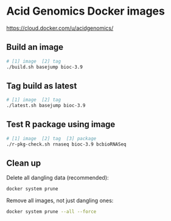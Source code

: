 # Acid Genomics Docker images

https://cloud.docker.com/u/acidgenomics/

## Build an image

```sh
# [1] image  [2] tag
./build.sh basejump bioc-3.9
```

## Tag build as latest

```sh
# [1] image  [2] tag
./latest.sh basejump bioc-3.9
```

## Test R package using image

```sh
# [1] image  [2] tag  [3] package
./r-pkg-check.sh rnaseq bioc-3.9 bcbioRNASeq
```

## Clean up

Delete all dangling data (recommended):

```sh
docker system prune
```

Remove all images, not just dangling ones:

```sh
docker system prune --all --force
```
